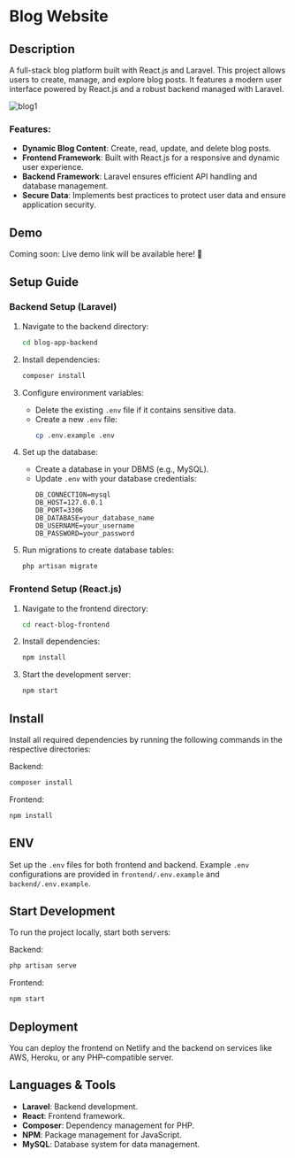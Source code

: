 
# Blog Website  

## Description  

A full-stack blog platform built with React.js and Laravel. This project allows users to create, manage, and explore blog posts. It features a modern user interface powered by React.js and a robust backend managed with Laravel. 

![blog1](https://github.com/user-attachments/assets/18628ab5-38cb-4e6a-bf5b-a8fdcb714c65)

### Features:  

- **Dynamic Blog Content**: Create, read, update, and delete blog posts.
- **Frontend Framework**: Built with React.js for a responsive and dynamic user experience.  
- **Backend Framework**: Laravel ensures efficient API handling and database management.  
- **Secure Data**: Implements best practices to protect user data and ensure application security.  

## Demo  

Coming soon: Live demo link will be available here! 🚀  

## Setup Guide  

### Backend Setup (Laravel)  

1. Navigate to the backend directory:  
   ```bash  
   cd blog-app-backend  
   ```  

2. Install dependencies:  
   ```bash  
   composer install  
   ```  

3. Configure environment variables:  
   - Delete the existing `.env` file if it contains sensitive data.  
   - Create a new `.env` file:  
     ```bash  
     cp .env.example .env  
     ```  

4. Set up the database:  
   - Create a database in your DBMS (e.g., MySQL).  
   - Update `.env` with your database credentials:  
     ```
     DB_CONNECTION=mysql  
     DB_HOST=127.0.0.1  
     DB_PORT=3306  
     DB_DATABASE=your_database_name  
     DB_USERNAME=your_username  
     DB_PASSWORD=your_password  
     ```  

5. Run migrations to create database tables:  
   ```bash  
   php artisan migrate  
   ```  

### Frontend Setup (React.js)  

1. Navigate to the frontend directory:  
   ```bash  
   cd react-blog-frontend  
   ```  

2. Install dependencies:  
   ```bash  
   npm install  
   ```  

3. Start the development server:  
   ```bash  
   npm start  
   ```  

## Install  

Install all required dependencies by running the following commands in the respective directories:  

Backend:  
```bash  
composer install  
```  

Frontend:  
```bash  
npm install  
```  

## ENV  

Set up the `.env` files for both frontend and backend. Example `.env` configurations are provided in `frontend/.env.example` and `backend/.env.example`.  

## Start Development  

To run the project locally, start both servers:  

Backend:  
```bash  
php artisan serve  
```  

Frontend:  
```bash  
npm start  
```  

## Deployment  

You can deploy the frontend on Netlify and the backend on services like AWS, Heroku, or any PHP-compatible server.  

## Languages & Tools  

- **Laravel**: Backend development.  
- **React**: Frontend framework.  
- **Composer**: Dependency management for PHP.  
- **NPM**: Package management for JavaScript.  
- **MySQL**: Database system for data management.  
